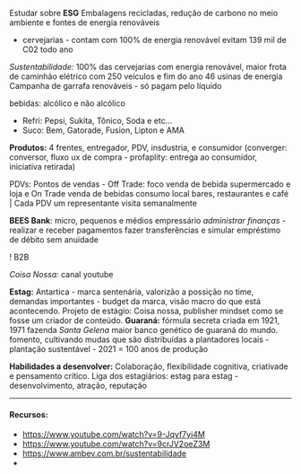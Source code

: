 Estudar sobre **ESG**
Embalagens recicladas, redução de carbono no meio ambiente e fontes de energia renováveis
- cervejarias - contam com 100% de energia renovável evitam 139 mil de C02 todo ano

*Sustentabilidade:* 100% das cervejarias com energia renovável, maior frota de caminhão elétrico com 250 veículos e fim do ano 46 usinas de energia
Campanha de garrafa renováveis - só pagam pelo líquido

bebidas: alcólico e não alcólico
- Refri: Pepsi, Sukita, Tônico, Soda e etc...
- Suco: Bem, Gatorade, Fusion, Lipton e AMA

**Produtos:** 4 frentes, entregador, PDV, insdustria, e consumidor (converger: conversor, fluxo ux de compra - profaplity: entrega ao consumidor, iniciativa retirada)

PDVs: Pontos de vendas - Off Trade: foco venda de bebida supermercado e loja e On Trade venda de bebidas consumo local bares, restaurantes e café | Cada PDV um representante visita semanalmente

**BEES Bank**: micro, pequenos e médios empressário *administrar finanças* - realizar e receber pagamentos fazer transferências e simular empréstimo de débito sem anuidade

! B2B

*Coisa Nossa:* canal youtube

**Estag:** Antartica - marca sentenária, valorizão a possição no time, demandas importantes - budget da marca, visão macro do que está acontecendo. Projeto de estágio: Coisa nossa, publisher mindset como se fosse um criador de conteúdo.
**Guaraná:** fórmula secreta criada em 1921, 1971 fazenda *Santa Gelena* maior banco genético de guaraná do mundo. fomento, cultivando mudas que são distribuídas a plantadores locais - plantação sustentável - 2021 = 100 anos de produção

**Habilidades a desenvolver:** Colaboração, flexibilidade cognitiva, criativade e pensamento crítico. Liga dos estagiários: estag para estag - desenvolvimento, atração, reputação

---

#### Recursos:
- https://www.youtube.com/watch?v=9-Jqyf7yi4M
- https://www.youtube.com/watch?v=9crJV2oeZ3M
- https://www.ambev.com.br/sustentabilidade
- 